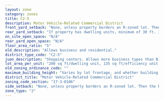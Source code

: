 ```yaml
---
layout: zone
category: zones
title: C2-5
description: Motor Vehicle-Related Commercial District
front_yard_setback: "None, unless property borders an R-zoned lot. Then the front setback must be at least 50% of the R lot&#39;s front setback. (See 17-3-0404.)"
rear_yard_setback: "If property has dwelling units, minimum of 30 ft. If its rear property line borders the side property line of an R-zoned lot, the rear setback must equal the side setback of the R-zoned lot. If rear line borders the R lot&#39;s rear line, setback must be at least 16 ft."
on_site_open_space: "N/A"
rear_yard_open_space: "N/A"
floor_area_ratio: "5"
old_description: "Allows business and residential."
district_type_code: "C2-5"
juan_description: "Shopping centers. Allows more business types than B1 districts, including liquor stores, warehouses, and auto shops. Apartment allowed above the ground floor."
lot_area_per_unit: "200 sq ft/dwelling unit, 135 sq ft/efficiency unit, 100 sq ft/SRO unit"
old_zoning_ordinance_code: ""
maximum_building_height: "Varies by lot frontage, and whether building has ground-floor commercial space. (See 17-3-0408)"
district_title: "Motor Vehicle-Related Commercial District"
zoning_code_section: "17-3-0106"
side_setback: "None, unless property borders an R-zoned lot. Then the R lot&#39;s front setback applies."
zone_type: "2"
---
```

